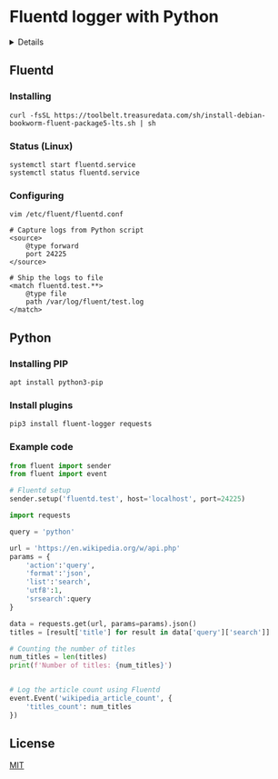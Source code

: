 # Fluentd logger with Python


<details>

## <summary>Table of Contents</summary>

- [Fluentd](#fluentd)
    - [Installation](#installing)
    - [Status](#status)
    - [Configuration](#config)
- [Python](#python)
- [License](#license)

</details>

<a name="fluentd"></a>
## Fluentd
<a name="installing"></a>
### Installing
```commandline
curl -fsSL https://toolbelt.treasuredata.com/sh/install-debian-bookworm-fluent-package5-lts.sh | sh
```
<a name="status"></a>
### Status (Linux)
```commandline
systemctl start fluentd.service
systemctl status fluentd.service
```
<a name="config"></a>
### Configuring
```
vim /etc/fluent/fluentd.conf

# Capture logs from Python script
<source>
    @type forward
    port 24225
</source>

# Ship the logs to file
<match fluentd.test.**>
    @type file
    path /var/log/fluent/test.log
</match>
```
<a name="python"></a>
## Python
### Installing PIP
```commandline
apt install python3-pip
```
### Install plugins
```commandline
pip3 install fluent-logger requests
```
### Example code
```python
from fluent import sender
from fluent import event

# Fluentd setup
sender.setup('fluentd.test', host='localhost', port=24225)

import requests

query = 'python'

url = 'https://en.wikipedia.org/w/api.php'
params = {
    'action':'query',
    'format':'json',
    'list':'search',
    'utf8':1,
    'srsearch':query
}

data = requests.get(url, params=params).json()
titles = [result['title'] for result in data['query']['search']]

# Counting the number of titles
num_titles = len(titles)
print(f'Number of titles: {num_titles}')


# Log the article count using Fluentd
event.Event('wikipedia_article_count', {
    'titles_count': num_titles
})

```

## License

[MIT](https://choosealicense.com/licenses/mit/)
